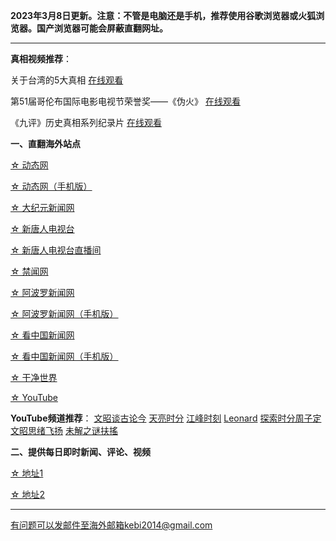 **2023年3月8日更新。注意：不管是电脑还是手机，推荐使用谷歌浏览器或火狐浏览器。国产浏览器可能会屏蔽直翻网址。**


***

**真相视频推荐**：

关于台湾的5大真相 [在线观看](https://free.freeku3.xyz/60)

第51届哥伦布国际电影电视节荣誉奖——《伪火》  [在线观看](https://free.freeku3.xyz/61)  

《九评》历史真相系列纪录片  [在线观看](https://free.freeku3.xyz/62)

**一、直翻海外站点**

[☆ 动态网](https://free.freeku3.xyz/20)

[☆ 动态网（手机版）](https://free.freeku3.xyz/21)

[☆ 大纪元新闻网](https://free.freeku3.xyz/90)

[☆ 新唐人电视台](https://free.freeku3.xyz/4)

[☆ 新唐人电视台直播间](https://free.freeku3.xyz/44)

[☆ 禁闻网](https://free.freeku3.xyz/3)

[☆ 阿波罗新闻网](https://free.freeku3.xyz/7)

[☆ 阿波罗新闻网（手机版）](https://free.freeku3.xyz/53)

[☆ 看中国新闻网](https://free.freeku3.xyz/26)

[☆ 看中国新闻网（手机版）](https://free.freeku3.xyz/54)

[☆ 干净世界](https://free.freeku3.xyz/1)

[☆ YouTube](http://free.freeku3.xyz/45)

**YouTube频道推荐**： [文昭谈古论今](https://free.freeku3.xyz/46)   [天亮时分](https://free.freeku3.xyz/47)  [江峰时刻](https://free.freeku3.xyz/48)   [Leonard](https://free.freeku3.xyz/49)  [探索时分周子定](https://free.freeku3.xyz/50) [文昭思绪飞扬](https://free.freeku3.xyz/51) [未解之谜扶搖](https://free.freeku3.xyz/52)


**二、提供每日即时新闻、评论、视频**

[☆ 地址1](https://a1.zhujicn2.com/tui590285/www/blob/master/README.md)

[☆ 地址2](https://github.com/tui590285/www/blob/master/README.md)

***


有问题可以发邮件至海外邮箱kebi2014@gmail.com